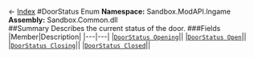 ← [Index](index.md)
#DoorStatus Enum
**Namespace:** Sandbox.ModAPI.Ingame  
**Assembly:** Sandbox.Common.dll  
##Summary
Describes the current status of the door.
###Fields
|Member|Description|
|---|---|
|[`DoorStatus Opening`](Sandbox.ModAPI.Ingame.Opening.md)||
|[`DoorStatus Open`](Sandbox.ModAPI.Ingame.Open.md)||
|[`DoorStatus Closing`](Sandbox.ModAPI.Ingame.Closing.md)||
|[`DoorStatus Closed`](Sandbox.ModAPI.Ingame.Closed.md)||
